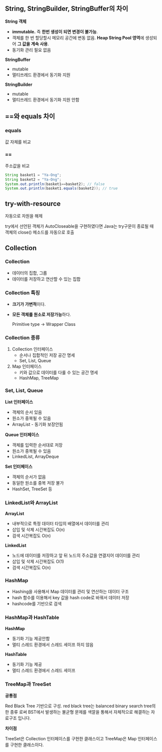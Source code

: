 ## String, StringBuilder, StringBuffer의 차이

**String 객체**

- **immutable.** 즉 **한번 생성이 되면 변경이 불가능**.
- 객체를 한 번 할당할시 메모리 공간에 변동 없음. **Heap String Pool 영역**에 생성되어 **그 값을 계속 사용**.
- 동기화 관리 필요 없음

**StringBuffer**

- mutable
- 멀티쓰레드 환경에서 동기화 지원

**StringBuilder**

- mutable
- 멀티쓰레드 환경에서 동기화 지원 안함

## ==와 equals 차이

### equals

값 자체를 비교

### ==

주소값을 비교

```java
String basket1 = "Ya-Ong";
String basket2 = "Ya-Ong";
System.out.println(basket1==basket2); // false
System.out.println(basket1.equals(basket2)); // true
```

## try-with-resource

자동으로 자원을 해제

try에서 선언된 객체가 AutoCloseable을 구현하였다면 Java는 try구문이 종료될 때 객체의 close() 메소드를 자동으로 호출

## Collection

### Collection

- 데이터의 집합, 그룹
- 데이터를 저장하고 연산할 수 있는 집합

### Collection 특징

- **크기가 가변적**이다.

- **모든 객체를 원소로 저장가능**하다.

  Primitive type  → Wrapper Class

### Collection 종류

1. Collection 인터페이스
   - 순서나 집합적인 저장 공간 명세
   - Set, List, Queue
2. Map 인터페이스
   - 키와 값으로 데이터를 다룰 수 있는 공간 명세
   - HashMap, TreeMap

### Set, List, Queue

**List 인터페이스**

- 객체의 순서 있음
- 원소가 중복될 수 있음
- ArrayList - 동기화 보장안됨

**Queue 인터페이스**

- 객체를 입력한 순서대로 저장
- 원소가 중복될 수 있음
- LinkedList, ArrayDeque

**Set 인터페이스**

- 객체의 순서가 없음
- 동일한 원소를 중복 저장 불가
- HashSet, TreeSet 등

### LinkedList와 ArrayList

**ArrayList**

- 내부적으로 특정 데이터 타입의 배열에서 데이터를 관리
- 삽입 및 삭제 시간복잡도 O(n)
- 검색 시간복잡도 O(n)

**LinkedList**

- 노드에 데이터를 저장하고 앞 뒤 노드의 주소값을 연결지어 데이터를 관리
- 삽입 및 삭제 시간복잡도 O(1)
- 검색 시간복잡도 O(n)

### HashMap

- Hashing을 사용해서 Map 데이터를 관리 및 연산하는 데이터 구조
- hash 함수를 이용해서 key 값을 hash code로 바꿔서 데이터 저장
- hashcode를 기반으로 검색

### HashMap과 HashTable

**HashMap**

- 동기화 기능 제공안함
- 멀티 스레드 환경에서 스레드 세이프 하지 않음

**HashTable**

- 동기화 기능 제공
- 멀티 스레드 환경에서 스레드 세이프

### TreeMap과 TreeSet

**공통점**

Red Black Tree 기반으로 구성. red black tree는 balanced binary search tree의 한 종류 로써 BST에서 발생하는 불균형 문제를 색깔을 통해서 자체적으로 해결하는 자료구조 입니다.

**차이점**

TreeSet은 Collection 인터페이스를 구현한 클래스이고 TreeMap은 Map 인터페이스를 구현한 클래스이다.